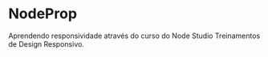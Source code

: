 # NodeProp
Aprendendo responsividade através do curso do Node Studio Treinamentos de Design Responsivo. 
